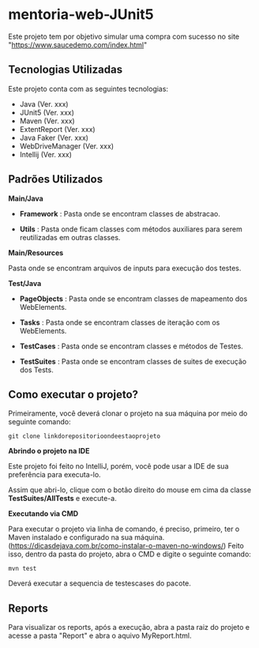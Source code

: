 # mentoria-web-JUnit5

Este projeto tem por objetivo simular uma compra com sucesso no site "https://www.saucedemo.com/index.html"

## Tecnologias Utilizadas

Este projeto conta com as seguintes tecnologias:  

- Java (Ver. xxx)
- JUnit5 (Ver. xxx)
- Maven  (Ver. xxx)
- ExtentReport (Ver. xxx)
- Java Faker (Ver. xxx)
- WebDriveManager (Ver. xxx)
- Intellij (Ver. xxx)

## Padrões Utilizados

**Main/Java**

- **Framework** : Pasta onde se encontram classes de abstracao.

- **Utils** :  Pasta onde ficam classes com métodos auxiliares para serem reutilizadas em outras classes.

**Main/Resources**

Pasta onde se encontram arquivos de inputs para execução dos testes.


**Test/Java**

- **PageObjects** : Pasta onde se encontram classes de mapeamento dos WebElements.

- **Tasks** : Pasta onde se encontram classes de iteração com os WebElements.

- **TestCases** : Pasta onde se encontram classes e métodos de Testes.

- **TestSuites** : Pasta onde se encontram classes de suites de execução dos Tests.


## Como executar o projeto?

Primeiramente, você deverá clonar o projeto na sua máquina por meio do seguinte comando:

`git clone linkdorepositorioondeestaoprojeto`

**Abrindo o projeto na IDE**

Este projeto foi feito no IntelliJ, porém, você pode usar a IDE de sua preferência para executa-lo.

Assim que abri-lo, clique com o botão direito do mouse em cima da classe **TestSuites/AllTests** e execute-a.

**Executando via CMD**

Para executar o projeto via linha de comando, é preciso, primeiro, ter o Maven instalado e configurado na sua máquina.
(https://dicasdejava.com.br/como-instalar-o-maven-no-windows/)
Feito isso, dentro da pasta do projeto, abra o CMD e digite o seguinte comando:

`mvn test`

Deverá executar a sequencia de testescases do pacote.

## Reports

Para visualizar os reports, após a execução, abra a pasta raiz do projeto e acesse a pasta "Report" e abra o aquivo MyReport.html.
